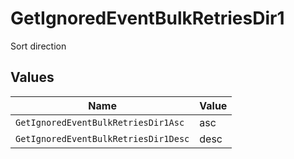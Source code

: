 # GetIgnoredEventBulkRetriesDir1

Sort direction


## Values

| Name                                 | Value                                |
| ------------------------------------ | ------------------------------------ |
| `GetIgnoredEventBulkRetriesDir1Asc`  | asc                                  |
| `GetIgnoredEventBulkRetriesDir1Desc` | desc                                 |